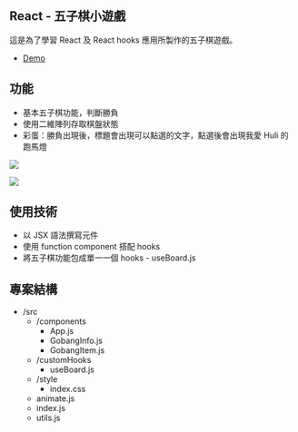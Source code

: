 ## React - 五子棋小遊戲

這是為了學習 React 及 React hooks 應用所製作的五子棋遊戲。

- [Demo](https://raye0621.github.io/react-gobang-test/)

## 功能 

- 基本五子棋功能，判斷勝負
- 使用二維陣列存取棋盤狀態
- 彩蛋：勝負出現後，標題會出現可以點選的文字，點選後會出現我愛 Huli 的跑馬燈

![](https://i.imgur.com/ZpSjuRI.gif)

![](https://i.imgur.com/8AljYB0.gif)

## 使用技術

- 以 JSX 語法撰寫元件
- 使用 function component 搭配 hooks
- 將五子棋功能包成單一一個 hooks - useBoard.js

## 專案結構

- /src
	- /components
		- App.js
		- GobangInfo.js
		- GobangItem.js
	- /customHooks
		- useBoard.js
	- /style
		- index.css
	- animate.js
	- index.js
	- utils.js